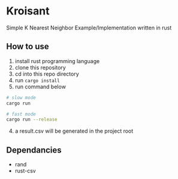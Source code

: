 # Kroisant

Simple K Nearest Neighbor Example/Implementation written in rust

## How to use

1. install rust programming language
2. clone this repository
3. cd into this repo directory
2. run ```cargo install```
3. run command below
```bash
# slow mode
cargo run

# fast mode
cargo run --release
```
4. a result.csv will be generated in the project root

## Dependancies

- rand
- rust-csv
